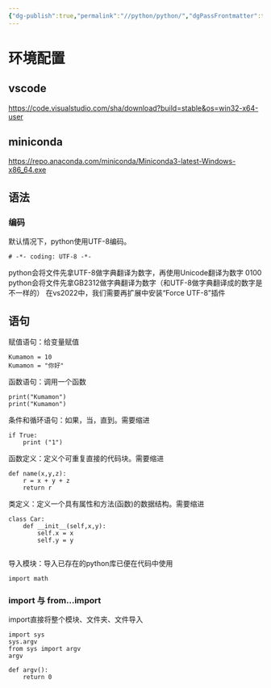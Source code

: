 ```yaml
---
{"dg-publish":true,"permalink":"//python/python/","dgPassFrontmatter":true}
---
```


# 环境配置


## vscode
https://code.visualstudio.com/sha/download?build=stable&os=win32-x64-user
## miniconda

https://repo.anaconda.com/miniconda/Miniconda3-latest-Windows-x86_64.exe

## 语法
### 编码
默认情况下，python使用UTF-8编码。
```
# -*- coding: UTF-8 -*-
```
python会将文件先拿UTF-8做字典翻译为数字，再使用Unicode翻译为数字 0100
python会将文件先拿GB2312做字典翻译为数字（和UTF-8做字典翻译成的数字是不一样的）
在vs2022中，我们需要再扩展中安装“Force UTF-8”插件
## 语句
赋值语句：给变量赋值
```
Kumamon = 10
Kumamon = "你好"
```
函数语句：调用一个函数
```
print("Kumamon")
print("Kumamon")
```
条件和循环语句：如果，当，直到。需要缩进
```
if True: 
	print ("1")
```
函数定义：定义个可重复直接的代码块。需要缩进
```
def name(x,y,z):
	r = x + y + z
	return r
```
类定义：定义一个具有属性和方法(函数)的数据结构。需要缩进
```
class Car:
	def __init__(self,x,y):
		self.x = x
		self.y = y
		
```
导入模块：导入已存在的python库已便在代码中使用
```
import math
```
### import 与 from...import
import直接将整个模块、文件夹、文件导入
```
import sys
sys.argv
from sys import argv
argv

def argv():
	return 0
```
